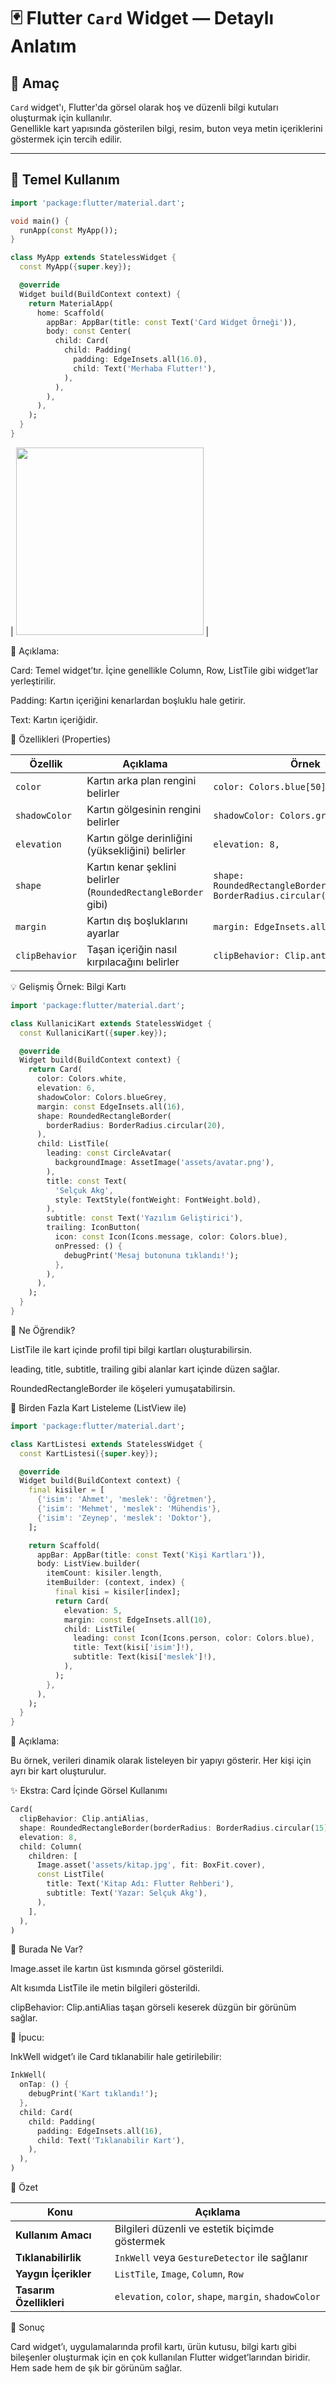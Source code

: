 # 🃏 Flutter `Card` Widget — Detaylı Anlatım

## 🎯 Amaç
`Card` widget'ı, Flutter'da görsel olarak hoş ve düzenli bilgi kutuları oluşturmak için kullanılır.  
Genellikle kart yapısında gösterilen bilgi, resim, buton veya metin içeriklerini göstermek için tercih edilir.

---

## 🧱 Temel Kullanım

```dart
import 'package:flutter/material.dart';

void main() {
  runApp(const MyApp());
}

class MyApp extends StatelessWidget {
  const MyApp({super.key});

  @override
  Widget build(BuildContext context) {
    return MaterialApp(
      home: Scaffold(
        appBar: AppBar(title: const Text('Card Widget Örneği')),
        body: const Center(
          child: Card(
            child: Padding(
              padding: EdgeInsets.all(16.0),
              child: Text('Merhaba Flutter!'),
            ),
          ),
        ),
      ),
    );
  }
}
```
| <img src="assets/card_listtile_output.png" width="300"> |

🧩 Açıklama:

Card: Temel widget’tır. İçine genellikle Column, Row, ListTile gibi widget’lar yerleştirilir.

Padding: Kartın içeriğini kenarlardan boşluklu hale getirir.

Text: Kartın içeriğidir.

🎨 Özellikleri (Properties)


| Özellik        | Açıklama                                                      | Örnek                                                                    |
| -------------- | ------------------------------------------------------------- | ------------------------------------------------------------------------ |
| `color`        | Kartın arka plan rengini belirler                             | `color: Colors.blue[50],`                                                |
| `shadowColor`  | Kartın gölgesinin rengini belirler                            | `shadowColor: Colors.grey,`                                              |
| `elevation`    | Kartın gölge derinliğini (yüksekliğini) belirler              | `elevation: 8,`                                                          |
| `shape`        | Kartın kenar şeklini belirler (`RoundedRectangleBorder` gibi) | `shape: RoundedRectangleBorder(borderRadius: BorderRadius.circular(16))` |
| `margin`       | Kartın dış boşluklarını ayarlar                               | `margin: EdgeInsets.all(12),`                                            |
| `clipBehavior` | Taşan içeriğin nasıl kırpılacağını belirler                   | `clipBehavior: Clip.antiAlias,`                                          |


💡 Gelişmiş Örnek: Bilgi Kartı


```dart
import 'package:flutter/material.dart';

class KullaniciKart extends StatelessWidget {
  const KullaniciKart({super.key});

  @override
  Widget build(BuildContext context) {
    return Card(
      color: Colors.white,
      elevation: 6,
      shadowColor: Colors.blueGrey,
      margin: const EdgeInsets.all(16),
      shape: RoundedRectangleBorder(
        borderRadius: BorderRadius.circular(20),
      ),
      child: ListTile(
        leading: const CircleAvatar(
          backgroundImage: AssetImage('assets/avatar.png'),
        ),
        title: const Text(
          'Selçuk Akg',
          style: TextStyle(fontWeight: FontWeight.bold),
        ),
        subtitle: const Text('Yazılım Geliştirici'),
        trailing: IconButton(
          icon: const Icon(Icons.message, color: Colors.blue),
          onPressed: () {
            debugPrint('Mesaj butonuna tıklandı!');
          },
        ),
      ),
    );
  }
}
```

🧠 Ne Öğrendik?

ListTile ile kart içinde profil tipi bilgi kartları oluşturabilirsin.

leading, title, subtitle, trailing gibi alanlar kart içinde düzen sağlar.

RoundedRectangleBorder ile köşeleri yumuşatabilirsin.


🧩 Birden Fazla Kart Listeleme (ListView ile)
```dart
import 'package:flutter/material.dart';

class KartListesi extends StatelessWidget {
  const KartListesi({super.key});

  @override
  Widget build(BuildContext context) {
    final kisiler = [
      {'isim': 'Ahmet', 'meslek': 'Öğretmen'},
      {'isim': 'Mehmet', 'meslek': 'Mühendis'},
      {'isim': 'Zeynep', 'meslek': 'Doktor'},
    ];

    return Scaffold(
      appBar: AppBar(title: const Text('Kişi Kartları')),
      body: ListView.builder(
        itemCount: kisiler.length,
        itemBuilder: (context, index) {
          final kisi = kisiler[index];
          return Card(
            elevation: 5,
            margin: const EdgeInsets.all(10),
            child: ListTile(
              leading: const Icon(Icons.person, color: Colors.blue),
              title: Text(kisi['isim']!),
              subtitle: Text(kisi['meslek']!),
            ),
          );
        },
      ),
    );
  }
}
```


🧾 Açıklama:

Bu örnek, verileri dinamik olarak listeleyen bir yapıyı gösterir.
Her kişi için ayrı bir kart oluşturulur.

✨ Ekstra: Card İçinde Görsel Kullanımı
```dart
Card(
  clipBehavior: Clip.antiAlias,
  shape: RoundedRectangleBorder(borderRadius: BorderRadius.circular(15)),
  elevation: 8,
  child: Column(
    children: [
      Image.asset('assets/kitap.jpg', fit: BoxFit.cover),
      const ListTile(
        title: Text('Kitap Adı: Flutter Rehberi'),
        subtitle: Text('Yazar: Selçuk Akg'),
      ),
    ],
  ),
)
```

🧠 Burada Ne Var?

Image.asset ile kartın üst kısmında görsel gösterildi.

Alt kısımda ListTile ile metin bilgileri gösterildi.

clipBehavior: Clip.antiAlias taşan görseli keserek düzgün bir görünüm sağlar.

💬 İpucu:

InkWell widget’ı ile Card tıklanabilir hale getirilebilir:

```dart
InkWell(
  onTap: () {
    debugPrint('Kart tıklandı!');
  },
  child: Card(
    child: Padding(
      padding: EdgeInsets.all(16),
      child: Text('Tıklanabilir Kart'),
    ),
  ),
)

```

🧩 Özet

| Konu                    | Açıklama                                               |
| ----------------------- | ------------------------------------------------------ |
| **Kullanım Amacı**      | Bilgileri düzenli ve estetik biçimde göstermek         |
| **Tıklanabilirlik**     | `InkWell` veya `GestureDetector` ile sağlanır          |
| **Yaygın İçerikler**    | `ListTile`, `Image`, `Column`, `Row`                   |
| **Tasarım Özellikleri** | `elevation`, `color`, `shape`, `margin`, `shadowColor` |


🚀 Sonuç

Card widget’ı, uygulamalarında profil kartı, ürün kutusu, bilgi kartı gibi bileşenler oluşturmak için en çok kullanılan Flutter widget’larından biridir.
Hem sade hem de şık bir görünüm sağlar.
